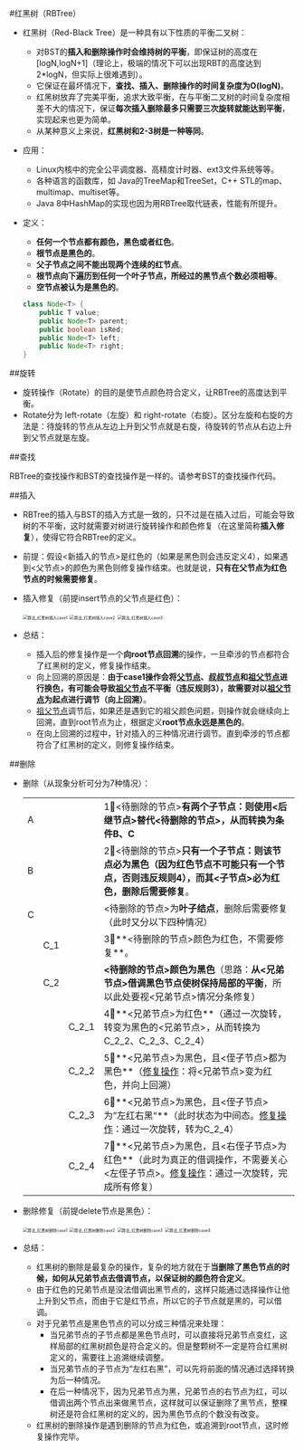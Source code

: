 #红黑树（RBTree）

- 红黑树（Red-Black Tree）是一种具有以下性质的平衡二叉树：

  - 对BST的**插入和删除操作时会维持树的平衡**，即保证树的高度在[logN,logN+1]（理论上，极端的情况下可以出现RBT的高度达到2*logN，但实际上很难遇到）。
  - 它保证在最坏情况下，**查找、插入、删除操作的时间复杂度为O(logN)**。
  - 红黑树放弃了完美平衡，追求大致平衡，在与平衡二叉树的时间复杂度相差不大的情况下，保证**每次插入删除最多只需要三次旋转就能达到平衡**，实现起来也更为简单。
  - 从某种意义上来说，**红黑树和2-3树是一种等同**。

- 应用：

  - Linux内核中的完全公平调度器、高精度计时器、ext3文件系统等等。
  - 各种语言的函数库，如 Java的TreeMap和TreeSet，C++ STL的map、multimap、multiset等。
  - Java 8中HashMap的实现也因为用RBTree取代链表，性能有所提升。

- 定义：

  - **任何一个节点都有颜色，黑色或者红色**。
  - **根节点是黑色的**。
  - **父子节点之间不能出现两个连续的红节点**。
  - **根节点向下遍历到任何一个叶子节点，所经过的黑节点个数必须相等**。
  - **空节点被认为是黑色的**。

  ```java
  class Node<T> {
      public T value;
      public Node<T> parent;
      public boolean isRed;
      public Node<T> left;
      public Node<T> right;
  }
  ```

##旋转

- 旋转操作（Rotate）的目的是使节点颜色符合定义，让RBTree的高度达到平衡。
- Rotate分为 left-rotate（左旋）和 right-rotate（右旋）。区分左旋和右旋的方法是：待旋转的节点从左边上升到父节点就是右旋，待旋转的节点从右边上升到父节点就是左旋。

##查找

RBTree的查找操作和BST的查找操作是一样的。请参考BST的查找操作代码。

##插入

- RBTree的插入与BST的插入方式是一致的，只不过是在插入过后，可能会导致树的不平衡，这时就需要对树进行旋转操作和颜色修复（在这里简称**插入修复**），使得它符合RBTree的定义。

- 前提：假设<新插入的节点>是红色的（如果是黑色则会违反定义4），如果遇到<父节点>的颜色为黑色则修复操作结束。也就是说，**只有在父节点为红色节点的时候需要修复**。

- 插入修复（前提insert节点的父节点是红色）：

  

  <img src="http://q9bww7gmb.bkt.clouddn.com/%E7%AE%97%E6%B3%95_%E7%BA%A2%E9%BB%91%E6%A0%91%E6%8F%92%E5%85%A5case1.gif" alt="算法_红黑树插入case1" style="zoom:50%;" />

  

  <img src="http://q9bww7gmb.bkt.clouddn.com/%E7%AE%97%E6%B3%95_%E7%BA%A2%E9%BB%91%E6%A0%91%E6%8F%92%E5%85%A5case2.gif" alt="算法_红黑树插入case2" style="zoom:50%;" />

  

  <img src="http://q9bww7gmb.bkt.clouddn.com/%E7%AE%97%E6%B3%95_%E7%BA%A2%E9%BB%91%E6%A0%91%E6%8F%92%E5%85%A5case3.gif" alt="算法_红黑树插入case3" style="zoom:50%;" />

- 总结：

  - 插入后的修复操作是一个**向root节点回溯**的操作，一旦牵涉的节点都符合了红黑树的定义，修复操作结束。
  - 向上回溯的原因是：**由于case1操作会将<u>父节点</u>、<u>叔叔节点</u>和<u>祖父节点</u>进行换色，有可能会导致<u>祖父节点</u>不平衡（违反规则3），故需要对以<u>祖父节点</u>为起点进行调节（向上回溯）**。
  - <u>祖父节点</u>调节后，如果还是遇到它的祖父颜色问题，则操作就会继续向上回溯，直到root节点为止，根据定义**root节点永远是黑色的**。
  - 在向上回溯的过程中，针对插入的三种情况进行调节。直到牵涉的节点都符合了红黑树的定义，则修复操作结束。

##删除

- 删除（从现象分析可分为7种情况）：

  |      |      |       |                                                              |
  | ---- | :--- | :---- | ------------------------------------------------------------ |
  | A    |      |       | 1⃣️<待删除的节点>**有两个子节点：则使用<后继节点>替代<待删除的节点>，从而转换为条件B、C** |
  | B    |      |       | 2⃣️<待删除的节点>**只有一个子节点：则该节点必为黑色（因为红色节点不可能只有一个节点，否则违反规则4），而其<子节点>必为红色，删除后需要修复**。 |
  | C    |      |       | <待删除的节点>为**叶子结点**，删除后需要修复（此时又分以下四种情况） |
  |      | C_1  |       | 3⃣️**<待删除的节点>颜色为红色，不需要修复**。                  |
  |      | C_2  |       | **<待删除的节点>颜色为黑色**（思路：**从<兄弟节点>借调黑色节点使树保持局部的平衡**，所以此处要视<兄弟节点>情况分条修复） |
  |      |      | C_2_1 | 4⃣️**<兄弟节点>为红色**（通过一次旋转，转变为黑色的<兄弟节点>，从而转换为C_2_2、C_2_3、C_2_4） |
  |      |      | C_2_2 | 5⃣️**<兄弟节点>为黑色，且<侄子节点>都为黑色**（<u>修复操作</u>：将<兄弟节点>变为红色，并向上回溯） |
  |      |      | C_2_3 | 6⃣️**<兄弟节点>为黑色，且<侄子节点>为”左红右黑“**（此时状态为中间态。<u>修复操作</u>：通过一次旋转，转为C_2_4） |
  |      |      | C_2_4 | 7⃣️**<兄弟节点>为黑色，且<右侄子节点>为红色**（此时为真正的借调操作，不需要关心<左侄子节点>。<u>修复操作</u>：通过一次旋转，完成所有修复） |

- 删除修复（前提delete节点是黑色）：

  <img src="http://q9bww7gmb.bkt.clouddn.com/%E7%AE%97%E6%B3%95_%E7%BA%A2%E9%BB%91%E6%A0%91%E5%88%A0%E9%99%A4case1.gif" alt="算法_红黑树删除case1" style="zoom:50%;" />

  

  <img src="http://q9bww7gmb.bkt.clouddn.com/%E7%AE%97%E6%B3%95_%E7%BA%A2%E9%BB%91%E6%A0%91%E5%88%A0%E9%99%A4case2.gif" alt="算法_红黑树删除case2" style="zoom:50%;" />

  

  <img src="http://q9bww7gmb.bkt.clouddn.com/%E7%AE%97%E6%B3%95_%E7%BA%A2%E9%BB%91%E6%A0%91%E5%88%A0%E9%99%A4case3.gif" alt="算法_红黑树删除case3" style="zoom:50%;" />

  

  <img src="http://q9bww7gmb.bkt.clouddn.com/%E7%AE%97%E6%B3%95_%E7%BA%A2%E9%BB%91%E6%A0%91%E5%88%A0%E9%99%A4case4.gif" alt="算法_红黑树删除case4" style="zoom:50%;" />

- 总结：
  - 红黑树的删除是最复杂的操作，复杂的地方就在于**当删除了黑色节点的时候，如何从兄弟节点去借调节点，以保证树的颜色符合定义**。
  - 由于红色的兄弟节点是没法借调出黑节点的，这样只能通过选择操作让他上升到父节点，而由于它是红节点，所以它的子节点就是黑的，可以借调。
  - 对于兄弟节点是黑色节点的可以分成三种情况来处理：
    - 当兄弟节点的子节点都是黑色节点时，可以直接将兄弟节点变红，这样局部的红黑树颜色是符合定义的。但是整颗树不一定是符合红黑树定义的，需要往上追溯继续调整。
    - 当兄弟节点的子节点为“左红右黑”，可以先将前面的情况通过选择转换为后一种情况。
    - 在后一种情况下，因为兄弟节点为黑，兄弟节点的右节点为红，可以借调出两个节点出来做黑节点，这样就可以保证删除了黑节点，整棵树还是符合红黑树的定义的，因为黑色节点的个数没有改变。
  - 红黑树的删除操作是遇到删除的节点为红色，或追溯到root节点，这时修复操作完毕。
